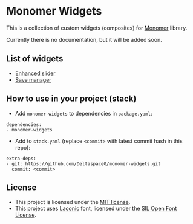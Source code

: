 # Monomer Widgets

This is a collection of custom widgets (composites) for [Monomer](https://github.com/fjvallarino/monomer) library.

Currently there is no documentation, but it will be added soon.

## List of widgets
- [Enhanced slider](readme/enhanced-slider/README.md)
- [Save manager](readme/save-manager/README.md)

## How to use in your project (stack)
- Add `monomer-widgets` to dependencies in `package.yaml`:
```
dependencies:
- monomer-widgets
```
- Add to `stack.yaml` (replace `<commit>` with latest commit hash in this repo):
```
extra-deps:
- git: https://github.com/Deltaspace0/monomer-widgets.git
  commit: <commit>
```

## License
- This project is licensed under the [MIT license](LICENSE.md).
- This project uses [Laconic](https://www.fontsquirrel.com/fonts/laconic) font, licensed under the [SIL Open Font License](https://www.fontsquirrel.com/license/laconic).
